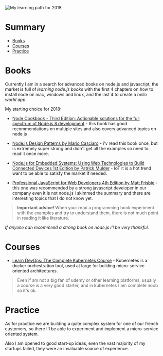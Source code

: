 <img class="img-fluid" src="https://s3.eu-central-1.amazonaws.com/alxolr-images-bk328/my-learning-path-for-2018.jpeg" alt="My learning path for 2018"/>

# Summary

- [Books](#books)
- [Courses](#courses)
- [Practice](#practice)

# Books

Currently I am in a search for advanced books on node.js and javascript, the market is full of _learning node.js books_ with the first 4 chapters on how to install node on mac, windows and linux, and the last 4 to create a _hello world app_.

My starting choice for 2018:

- [Node Cookbook - Third Edition: Actionable solutions for the full spectrum of Node.js 8 development](https://www.amazon.com/Node-Cookbook-Actionable-solutions-development/dp/178588008X) - this book has good recommendations on multiple sites and also covers advanced topics on node.js

- [Node.js Design Patterns by Mario Casciaro](https://www.amazon.com/Node-js-Design-Patterns-Mario-Casciaro/dp/1783287314) - i'v read this book once, but is extremely super strong and didn't get all the examples so need to read it once more.

- [Node.js for Embedded Systems: Using Web Technologies to Build Connected Devices 1st Edition by Patrick Mulder](https://www.amazon.com/Node-js-Embedded-Systems-Technologies-Connected/dp/1491928999) - IoT it is a hot trend want to be able to satisfy the market if needed.

- [Professional JavaScript for Web Developers 4th Edition by Matt Frisbie](https://www.amazon.com/Professional-JavaScript-Developers-Matt-Frisbie/dp/1119366445) - this one was recommended by a strong javascript developer in our company even it is not node.js I skimmed the summary and there are interesting topics that I do not know yet.

> __Important advice!__ When your read a programming book experiment with the examples and try to understand them, there is not much point in reading it like literature.

_If anyone can recommend a strong book on node.js I'l be very thankful._

# Courses

- [Learn DevOps: The Complete Kubernetes Course](https://www.udemy.com/learn-devops-the-complete-kubernetes-course/learn/v4/) - Kubernetes is a docker orchestration tool, used at large for building micro-service oriented architectures.

> Even if am not a big fan of udemy or other learning platforms, usually a course is a very good starter, and in kubernetes I am complete noob so it's ok.

# Practice

As for practice we are building a quite complex system for one of our french customers, so there I'l be able to experiment and implement a micro-service oriented system.

Also I am opened to good start-up ideas, even the vast majority of my startups failed, they were an invaluable source of experience.
